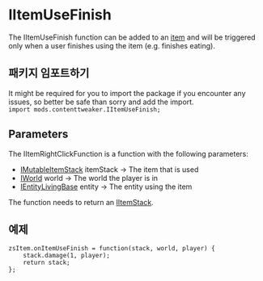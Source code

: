 # IItemUseFinish

The IItemUseFinish function can be added to an [item](/Mods/ContentTweaker/Vanilla/Creatable_Content/Item/) and will be triggered only when a user finishes using the item (e.g. finishes eating).

## 패키지 임포트하기

It might be required for you to import the package if you encounter any issues, so better be safe than sorry and add the import.  
`import mods.contenttweaker.IItemUseFinish;`

## Parameters

The IItemRightClickFunction is a function with the following parameters:

- [IMutableItemStack](/Mods/ContentTweaker/Vanilla/Types/Item/IMutableItemStack/) itemStack → The item that is used
- [IWorld](/Mods/ContentTweaker/Vanilla/Types/World/IWorld/) world → The world the player is in
- [IEntityLivingBase](/Vanilla/Entities/IEntityLivingBase/) entity → The entity using the item

The function needs to return an [IItemStack](/Vanilla/Items/IItemStack/).

## 예제

```zenscript
zsItem.onItemUseFinish = function(stack, world, player) {
    stack.damage(1, player);
    return stack;
};
```